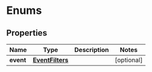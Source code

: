 # Enums

## Properties
Name | Type | Description | Notes
------------ | ------------- | ------------- | -------------
**event** | [**EventFilters**](EventFilters.md) |  |  [optional]
